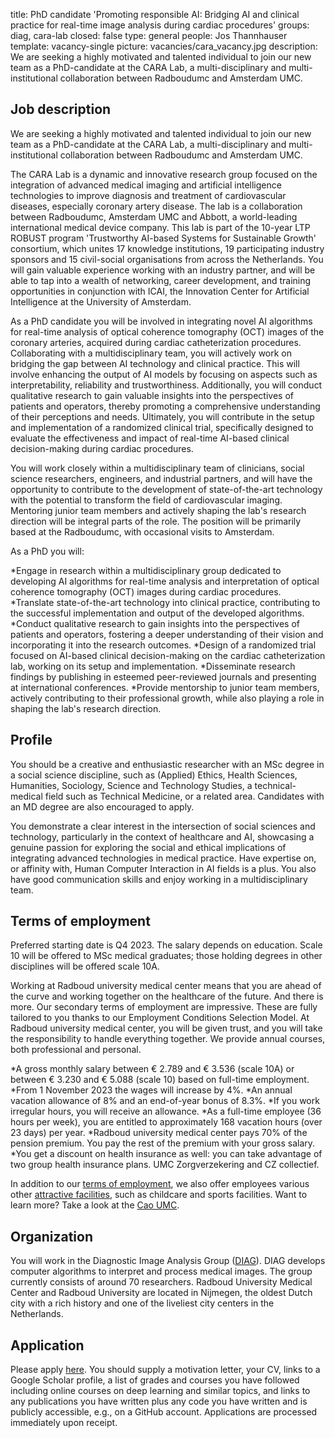 title: PhD candidate 'Promoting responsible AI: Bridging AI and clinical practice for real-time image analysis during cardiac procedures'
groups: diag, cara-lab
closed: false
type: general 
people: Jos Thannhauser
template: vacancy-single
picture: vacancies/cara_vacancy.jpg
description: We are seeking a highly motivated and talented individual to join our new team as a PhD-candidate at the CARA Lab, a multi-disciplinary and multi-institutional collaboration between Radboudumc and Amsterdam UMC.

## Job description

We are seeking a highly motivated and talented individual to join our new team as a PhD-candidate at the CARA Lab, a multi-disciplinary and multi-institutional collaboration between Radboudumc and Amsterdam UMC.

The CARA Lab is a dynamic and innovative research group focused on the integration of advanced medical imaging and artificial intelligence technologies to improve diagnosis and treatment of cardiovascular diseases, especially coronary artery disease. The lab is a collaboration between Radboudumc, Amsterdam UMC and Abbott, a world-leading international medical device company. This lab is part of the 10-year LTP ROBUST program 'Trustworthy AI-based Systems for Sustainable Growth' consortium, which unites 17 knowledge institutions, 19 participating industry sponsors and 15 civil-social organisations from across the Netherlands. You will gain valuable experience working with an industry partner, and will be able to tap into a wealth of networking, career development, and training opportunities in conjunction with ICAI, the Innovation Center for Artificial Intelligence at the University of Amsterdam.

As a PhD candidate you will be involved in integrating novel AI algorithms for real-time analysis of optical coherence tomography (OCT) images of the coronary arteries, acquired during cardiac catheterization procedures. Collaborating with a multidisciplinary team, you will actively work on bridging the gap between AI technology and clinical practice. This will involve enhancing the output of AI models by focusing on aspects such as interpretability, reliability and trustworthiness. Additionally, you will conduct qualitative research to gain valuable insights into the perspectives of patients and operators, thereby promoting a comprehensive understanding of their perceptions and needs. Ultimately, you will contribute in the setup and implementation of a randomized clinical trial, specifically designed to evaluate the effectiveness and impact of real-time AI-based clinical decision-making during cardiac procedures.

You will work closely within a multidisciplinary team of clinicians, social science researchers, engineers, and industrial partners, and will have the opportunity to contribute to the development of state-of-the-art technology with the potential to transform the field of cardiovascular imaging. Mentoring junior team members and actively shaping the lab's research direction will be integral parts of the role. The position will be primarily based at the Radboudumc, with occasional visits to Amsterdam.

As a PhD you will:

*Engage in research within a multidisciplinary group dedicated to developing AI algorithms for real-time analysis and interpretation of optical coherence tomography (OCT) images during cardiac procedures.
*Translate state-of-the-art technology into clinical practice, contributing to the successful implementation and output of the developed algorithms.
*Conduct qualitative research to gain insights into the perspectives of patients and operators, fostering a deeper understanding of their vision and incorporating it into the research outcomes.
*Design of a randomized trial focused on AI-based clinical decision-making on the cardiac catheterization lab, working on its setup and implementation.
*Disseminate research findings by publishing in esteemed peer-reviewed journals and presenting at international conferences.
*Provide mentorship to junior team members, actively contributing to their professional growth, while also playing a role in shaping the lab's research direction.

## Profile

You should be a creative and enthusiastic researcher with an MSc degree in a social science discipline, such as (Applied) Ethics, Health Sciences, Humanities, Sociology, Science and Technology Studies, a technical-medical field such as Technical Medicine, or a related area. Candidates with an MD degree are also encouraged to apply.

You demonstrate a clear interest in the intersection of social sciences and technology, particularly in the context of healthcare and AI, showcasing a genuine passion for exploring the social and ethical implications of integrating advanced technologies in medical practice. Have expertise on, or affinity with, Human Computer Interaction in AI fields is a plus. You also have good communication skills and enjoy working in a multidisciplinary team. 

## Terms of employment
Preferred starting date is Q4 2023. The salary depends on education. Scale 10 will be offered to MSc medical graduates; those holding degrees in other disciplines will be offered scale 10A.

Working at Radboud university medical center means that you are ahead of the curve and working together on the healthcare of the future. And there is more. Our secondary terms of employment are impressive. These are fully tailored to you thanks to our Employment Conditions Selection Model. At Radboud university medical center, you will be given trust, and you will take the responsibility to handle everything together. We provide annual courses, both professional and personal.

*A gross monthly salary between € 2.789 and € 3.536 (scale 10A) or between € 3.230 and € 5.088 (scale 10) based on full-time employment.  
*From 1 November 2023 the wages will increase by 4%.
*An annual vacation allowance of 8% and an end-of-year bonus of 8.3%.
*If you work irregular hours, you will receive an allowance.
*As a full-time employee (36 hours per week), you are entitled to approximately 168 vacation hours (over 23 days) per year.
*Radboud university medical center pays 70% of the pension premium. You pay the rest of the premium with your gross salary.
*You get a discount on health insurance as well: you can take advantage of two group health insurance plans. UMC Zorgverzekering and CZ collectief.

In addition to our [terms of employment](https://www.radboudumc.nl/werken-bij/wat-bieden-wij/arbeidsvoorwaarden), we also offer employees various other [attractive facilities](https://www.radboudumc.nl/werken-bij/wat-bieden-wij/faciliteiten), such as childcare and sports facilities. Want to learn more? Take a look at the [Cao UMC](https://www.nfu.nl/voor-umc-medewerkers/cao-universitair-medische-centra).

## Organization
You will work in the Diagnostic Image Analysis Group ([DIAG](https://www.diagnijmegen.nl/)). DIAG develops computer algorithms to interpret and process medical images. The group currently consists of around 70 researchers. Radboud University Medical Center and Radboud University are located in Nijmegen, the oldest Dutch city with a rich history and one of the liveliest city centers in the Netherlands. 

## Application
Please apply [here](https://www.radboudumc.nl/en/vacancies/138103-phd-candidate-promoting-responsible-ai-bridging-ai-and-clinical-practice-for-real-time-image). You should supply a motivation letter, your CV, links to a Google Scholar profile, a list of grades and courses you have followed including online courses on deep learning and similar topics, and links to any publications you have written plus any code you have written and is publicly accessible, e.g., on a GitHub account. Applications are processed immediately upon receipt. 
